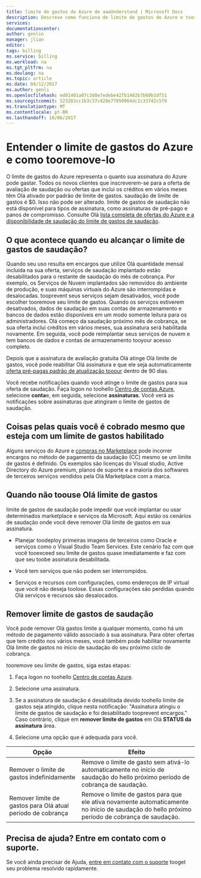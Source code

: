 ```yaml
---
title: limite de gastos do Azure de aaaUnderstand | Microsoft Docs
description: Descreve como funciona de limite de gastos do Azure e tooremove-lo
services: 
documentationcenter: 
author: genlin
manager: jlian
editor: 
tags: billing
ms.service: billing
ms.workload: na
ms.tgt_pltfrm: na
ms.devlang: na
ms.topic: article
ms.date: 04/12/2017
ms.author: genli
ms.openlocfilehash: ed01401a07c3d0e7edebe42fb1482b7b60b1df51
ms.sourcegitcommit: 523283cc1b3c37c428e77850964dc1c33742c5f0
ms.translationtype: MT
ms.contentlocale: pt-BR
ms.lasthandoff: 10/06/2017
---
```

# <a name="understand-azure-spending-limit-and-how-tooremove-it"></a>Entender o limite de gastos do Azure e como tooremove-lo

O limite de gastos do Azure representa o quanto sua assinatura do Azure pode gastar. Todos os novos clientes que inscreverem-se para a oferta de avaliação de saudação ou ofertas que inclui os créditos em vários meses têm Olá ativado por padrão de limite de gastos. saudação de limite de gastos é $0. Isso não pode ser alterado. limite de gastos de saudação não está disponível para tipos de assinatura, como assinaturas de pré-pago e panos de compromisso. Consulte Olá [lista completa de ofertas do Azure e a disponibilidade de saudação do limite de gastos de saudação](https://azure.microsoft.com/support/legal/offer-details/).

## <a name="what-happens-when-i-reach-hello-spending-limit"></a>O que acontece quando eu alcançar o limite de gastos de saudação?

Quando seu uso resulta em encargos que utilize Olá quantidade mensal incluída na sua oferta, serviços de saudação implantado estão desabilitados para o restante de saudação do mês de cobrança. Por exemplo, os Serviços de Nuvem implantados são removidos do ambiente de produção, e suas máquinas virtuais do Azure são interrompidas e desalocadas. tooprevent seus serviços sejam desativados, você pode escolher tooremove seu limite de gastos. Quando os serviços estiverem desativados, dados de saudação em suas contas de armazenamento e bancos de dados estão disponíveis em um modo somente leitura para os administradores. Olá começo da saudação próximo mês de cobrança, se sua oferta inclui créditos em vários meses, sua assinatura será habilitada novamente. Em seguida, você pode reimplantar seus serviços de nuvem e tem bancos de dados e contas de armazenamento tooyour acesso completo.

Depois que a assinatura de avaliação gratuita Olá atinge Olá limite de gastos, você pode reabilitar Olá assinatura e que ele seja automaticamente [oferta pré-pagas padrão de atualização tooour](billing-upgrade-azure-subscription.md) dentro de 90 dias.

Você recebe notificações quando você atinge o limite de gastos para sua oferta de saudação. Faça logon no toohello [Centro de contas Azure](https://account.windowsazure.com), selecione **conta**e, em seguida, selecione **assinaturas**. Você verá as notificações sobre assinaturas que atingiram o limite de gastos de saudação.

## <a name="things-you-are-charged-for-even-if-you-have-a-spending-limit-enabled"></a>Coisas pelas quais você é cobrado mesmo que esteja com um limite de gastos habilitado

Alguns serviços do Azure e [compras no Marketplace](https://azure.microsoft.com/marketplace/) pode incorrer encargos no método de pagamento da saudação (CC) mesmo se um limite de gastos é definido. Os exemplos são licenças do Visual studio, Active Directory do Azure premium, planos de suporte e a maioria dos softwares de terceiros serviços vendidos pela Olá Marketplace com a marca.


## <a name="when-not-toouse-hello-spending-limit"></a>Quando não toouse Olá limite de gastos

limite de gastos de saudação pode impedir que você implantar ou usar determinados marketplace e serviços da Microsoft. Aqui estão os cenários de saudação onde você deve remover Olá limite de gastos em sua assinatura.

- Planejar toodeploy primeiras imagens de terceiros como Oracle e serviços como o Visual Studio Team Services. Este cenário faz com que você tooexceed seu limite de gastos quase imediatamente e faz com que seu toobe assinatura desabilitada.

- Você tem serviços que não podem ser interrompidos.

- Serviços e recursos com configurações, como endereços de IP virtual que você não deseja toolose. Essas configurações são perdidas quando Olá serviços e recursos são desalocados.


## <a name="remove-hello-spending-limit"></a>Remover limite de gastos de saudação

Você pode remover Olá gastos limite a qualquer momento, como há um método de pagamento válido associado à sua assinatura. Para obter ofertas que tem crédito nos vários meses, você também pode habilitar novamente Olá limite de gastos no início de saudação do seu próximo ciclo de cobrança.

tooremove seu limite de gastos, siga estas etapas:

1. Faça logon no toohello [Centro de contas Azure](https://account.windowsazure.com).

2. Selecione uma assinatura.

3. Se a assinatura de saudação é desabilitada devido toohello limite de gastos seja atingido, clique nesta notificação: "Assinatura atingiu o limite de gastos de saudação e foi desabilitado tooprevent encargos." Caso contrário, clique em **remover limite de gastos** em Olá **STATUS da assinatura** área.

4. Selecione uma opção que é adequada para você.

|Opção|Efeito|
|-------|-----|
|Remover o limite de gastos indefinidamente|Remove o limite de gasto sem ativá-lo automaticamente no início de saudação do hello próximo período de cobrança de saudação.|
|Remover limite de gastos para Olá atual período de cobrança|Remove o limite de gastos para que ele ativa novamente automaticamente no início de saudação do hello próximo período de cobrança de saudação.|

## <a name="need-help-contact-support"></a>Precisa de ajuda? Entre em contato com o suporte.
Se você ainda precisar de Ajuda, [entre em contato com o suporte](https://portal.azure.com/?#blade/Microsoft_Azure_Support/HelpAndSupportBlade) tooget seu problema resolvido rapidamente.

